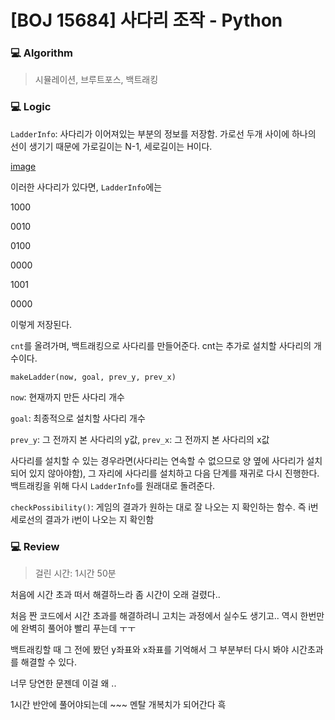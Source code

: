# [BOJ 15684] 사다리 조작 - Python

### :computer: Algorithm

> 시뮬레이션, 브루트포스, 백트래킹



### :computer: Logic

`LadderInfo`: 사다리가 이어져있는 부분의 정보를 저장함. 가로선 두개 사이에 하나의 선이 생기기 때문에 가로길이는 N-1, 세로길이는 H이다.

[image](https://user-images.githubusercontent.com/45536712/95961852-9a0a6380-0e40-11eb-8afd-1f17323b7ba1.png)

이러한 사다리가 있다면, `LadderInfo`에는

1000

0010

0100

0000

1001

0000

이렇게 저장된다.

`cnt`를 올려가며, 백트래킹으로 사다리를 만들어준다. cnt는 추가로 설치할 사다리의 개수이다.

`makeLadder(now, goal, prev_y, prev_x)`

`now`: 현재까지 만든 사다리 개수

`goal`: 최종적으로 설치할 사다리 개수

`prev_y`: 그 전까지 본 사다리의 y값, `prev_x`: 그 전까지 본 사다리의 x값

사다리를 설치할 수 있는 경우라면(사다리는 연속할 수 없으므로 양 옆에 사다리가 설치되어 있지 않아야함), 그 자리에 사다리를 설치하고 다음 단계를 재귀로 다시 진행한다. 백트래킹을 위해 다시 `LadderInfo`를 원래대로 돌려준다.



`checkPossibility()`: 게임의 결과가 원하는 대로 잘 나오는 지 확인하는 함수. 즉 i번 세로선의 결과가 i번이 나오는 지 확인함



### :computer: Review

> 걸린 시간: 1시간 50분

처음에 시간 초과 떠서 해결하느라 좀 시간이 오래 걸렸다..

처음 짠 코드에서 시간 초과를 해결하려니 고치는 과정에서 실수도 생기고.. 역시 한번만에 완벽히 풀어야 빨리 푸는데 ㅜㅜ

백트래킹할 때 그 전에 봤던 y좌표와 x좌표를 기억해서 그 부분부터 다시 봐야 시간초과를 해결할 수 있다.

너무 당연한 문젠데 이걸 왜 ..

1시간 반안에 풀어야되는데 ~~~ 멘탈 개복치가 되어간다 흑

